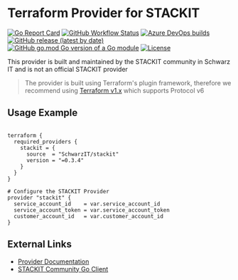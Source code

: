 # Terraform Provider for STACKIT

[![Go Report Card](https://goreportcard.com/badge/github.com/SchwarzIT/terraform-provider-stackit)](https://goreportcard.com/report/github.com/SchwarzIT/terraform-provider-stackit) [![GitHub Workflow Status](https://img.shields.io/github/workflow/status/SchwarzIT/terraform-provider-stackit/Acceptance%20Tests?label=Acceptance%20Tests)](https://github.com/SchwarzIT/terraform-provider-stackit/actions/workflows/acceptance_test.yml) [![Azure DevOps builds](https://img.shields.io/azure-devops/build/schwarzit/schwarzit.odj.core/17957?label=E2E%20Tests)](https://dev.azure.com/schwarzit/schwarzit.odj.core/_build/latest?definitionId=17957&branchName=main) <br />[![GitHub release (latest by date)](https://img.shields.io/github/v/release/SchwarzIT/terraform-provider-stackit)](https://registry.terraform.io/providers/SchwarzIT/stackit/latest/docs) [![GitHub go.mod Go version of a Go module](https://img.shields.io/github/go-mod/go-version/gomods/athens.svg)](https://github.com/gomods/athens) [![License](https://img.shields.io/badge/License-Apache_2.0-lightgray.svg)](https://opensource.org/licenses/Apache-2.0) 

This provider is built and maintained by the STACKIT community in Schwarz IT and is not an official STACKIT provider

> The provider is built using Terraform's plugin framework, therefore we recommend using [Terraform v1.x](https://www.terraform.io/downloads) which supports Protocol v6

## Usage Example

```hcl

terraform {
  required_providers {
    stackit = {
      source  = "SchwarzIT/stackit"
      version = "=0.3.4"
    }
  }
}

# Configure the STACKIT Provider
provider "stackit" {
  service_account_id    = var.service_account_id
  service_account_token = var.service_account_token
  customer_account_id   = var.customer_account_id
}

```

## External Links

* [Provider Documentation](https://registry.terraform.io/providers/SchwarzIT/stackit/latest/docs)
* [STACKIT Community Go Client](https://github.com/SchwarzIT/community-stackit-go-client)
